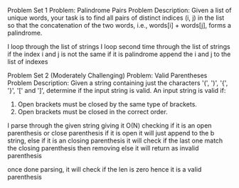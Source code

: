 
Problem Set 1
Problem: Palindrome Pairs
Problem Description:
Given a list of unique words, your task is to find all pairs of distinct indices (i, j) in the list so that
the concatenation of the two words, i.e., words[i] + words[j], forms a palindrome.

I loop through the list of strings
    I loop second time through the list of strings
        if the index i and j is not the same
            if it is palindrome
                append the i and j to the list of indexes
            
            


Problem Set 2 (Moderately Challenging)
Problem: Valid Parentheses
Problem Description:
Given a string containing just the characters '(', ')', '{', '}', '[' and ']', determine if the input string is
valid. An input string is valid if:
1. Open brackets must be closed by the same type of brackets.
2. Open brackets must be closed in the correct order.

I parse through the given string giving it O(N)
    checking if it is an open parenthesis or close parenthesis
        if it is open it will just append to the b string,
        else if it is an closing parenthesis 
            it will check if the last one match the closing parenthesis then removing
            else it will return as invalid parenthesis

once done parsing, it will check if the len is zero hence it is a valid parenthesis
